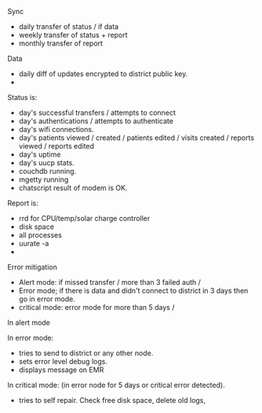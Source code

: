 Sync
- daily transfer of status / if data
- weekly transfer of status + report
- monthly transfer of report

Data
- daily diff of updates encrypted to district public key.
- 

Status is:
- day's successful transfers / attempts to connect
- day's authentications / attempts to authenticate
- day's wifi connections.
- day's patients viewed / created / patients edited / visits created / reports viewed / reports edited
- day's uptime
- day's uucp stats.
- couchdb running.
- mgetty running
- chatscript result of modem is OK.

Report is:
- rrd for CPU/temp/solar charge controller 
- disk space
- all processes
- uurate -a
- 


Error mitigation 
- Alert mode: if missed transfer / more than 3 failed auth / 
- Error mode; if there is data and didn't connect to district in 3 days then go in error mode. 
- critical mode: error mode for more than 5 days / 

In alert mode

In error mode:
- tries to send to district or any other node. 
- sets error level debug logs.
- displays message on EMR

In critical mode: (in error node for 5 days or critical error detected).
- tries to self repair. Check free disk space, delete old logs,

